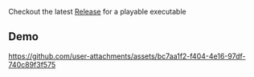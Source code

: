 Checkout the latest [Release](https://github.com/ducklin5/Isochrome/releases) for a playable executable

Demo
-----
https://github.com/user-attachments/assets/bc7aa1f2-f404-4e16-97df-740c89f3f575

